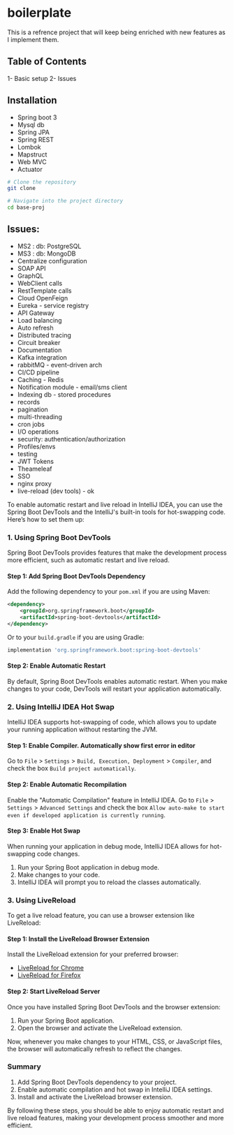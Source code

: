# boilerplate

This is a refrence project that will keep being enriched with new features as I implement them.

## Table of Contents

1- Basic setup
2- Issues

## Installation

- Spring boot 3
- Mysql db
- Spring JPA
- Spring REST
- Lombok
- Mapstruct
- Web MVC
- Actuator

```bash
# Clone the repository
git clone 

# Navigate into the project directory
cd base-proj
```


## Issues:

- MS2 : db: PostgreSQL
- MS3 : db: MongoDB
- Centralize configuration
- SOAP API
- GraphQL
- WebClient calls
- RestTemplate calls
- Cloud OpenFeign
- Eureka - service registry
- API Gateway
- Load balancing
- Auto refresh
- Distributed tracing
- Circuit breaker
- Documentation
- Kafka integration
- rabbitMQ - event-driven arch
- CI/CD pipeline 
- Caching - Redis
- Notification module - email/sms client
- Indexing db - stored procedures
- records
- pagination
- multi-threading
- cron jobs
- I/O operations
- security: authentication/authorization
- Profiles/envs
- testing
- JWT Tokens
- Theameleaf
- SSO
- nginx proxy
- live-reload (dev tools) - ok

To enable automatic restart and live reload in IntelliJ IDEA, you can use the Spring Boot DevTools and the IntelliJ's built-in tools for hot-swapping code. Here’s how to set them up:

### 1. Using Spring Boot DevTools

Spring Boot DevTools provides features that make the development process more efficient, such as automatic restart and live reload.

#### Step 1: Add Spring Boot DevTools Dependency

Add the following dependency to your `pom.xml` if you are using Maven:

```xml
<dependency>
    <groupId>org.springframework.boot</groupId>
    <artifactId>spring-boot-devtools</artifactId>
</dependency>
```

Or to your `build.gradle` if you are using Gradle:

```gradle
implementation 'org.springframework.boot:spring-boot-devtools'
```

#### Step 2: Enable Automatic Restart

By default, Spring Boot DevTools enables automatic restart. When you make changes to your code, DevTools will restart your application automatically.

### 2. Using IntelliJ IDEA Hot Swap

IntelliJ IDEA supports hot-swapping of code, which allows you to update your running application without restarting the JVM.

#### Step 1: Enable Compiler. Automatically show first error in editor

Go to `File` > `Settings` > `Build, Execution, Deployment` > `Compiler`, and check the box `Build project automatically`.

#### Step 2: Enable Automatic Recompilation

Enable the "Automatic Compilation" feature in IntelliJ IDEA. Go to `File` > `Settings` > `Advanced Settings` and check the box `Allow auto-make to start even if developed application is currently running`.

#### Step 3: Enable Hot Swap

When running your application in debug mode, IntelliJ IDEA allows for hot-swapping code changes.

1. Run your Spring Boot application in debug mode.
2. Make changes to your code.
3. IntelliJ IDEA will prompt you to reload the classes automatically.

### 3. Using LiveReload

To get a live reload feature, you can use a browser extension like LiveReload:

#### Step 1: Install the LiveReload Browser Extension

Install the LiveReload extension for your preferred browser:

- [LiveReload for Chrome](https://chrome.google.com/webstore/detail/livereload/jnihajbhpnppcggbcgedagnkighmdlei)
- [LiveReload for Firefox](https://addons.mozilla.org/en-US/firefox/addon/livereload/)

#### Step 2: Start LiveReload Server

Once you have installed Spring Boot DevTools and the browser extension:

1. Run your Spring Boot application.
2. Open the browser and activate the LiveReload extension.

Now, whenever you make changes to your HTML, CSS, or JavaScript files, the browser will automatically refresh to reflect the changes.

### Summary

1. Add Spring Boot DevTools dependency to your project.
2. Enable automatic compilation and hot swap in IntelliJ IDEA settings.
3. Install and activate the LiveReload browser extension.

By following these steps, you should be able to enjoy automatic restart and live reload features, making your development process smoother and more efficient.




